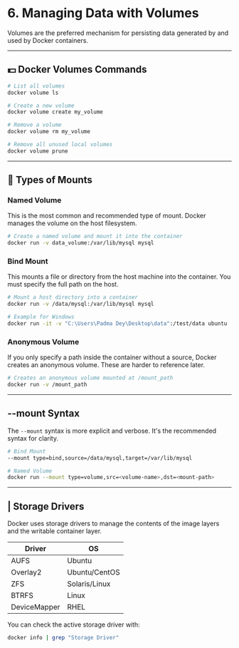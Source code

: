 # 6. Managing Data with Volumes

Volumes are the preferred mechanism for persisting data generated by and used by Docker containers.

---

## 💵 Docker Volumes Commands

```bash
# List all volumes
docker volume ls

# Create a new volume
docker volume create my_volume

# Remove a volume
docker volume rm my_volume

# Remove all unused local volumes
docker volume prune
```

---

## 💾 Types of Mounts

### Named Volume

This is the most common and recommended type of mount. Docker manages the volume on the host filesystem.

```bash
# Create a named volume and mount it into the container
docker run -v data_volume:/var/lib/mysql mysql
```

### Bind Mount

This mounts a file or directory from the host machine into the container. You must specify the full path on the host.

```bash
# Mount a host directory into a container
docker run -v /data/mysql:/var/lib/mysql mysql

# Example for Windows
docker run -it -v "C:\Users\Padma Dey\Desktop\data":/test/data ubuntu
```

### Anonymous Volume

If you only specify a path inside the container without a source, Docker creates an anonymous volume. These are harder to reference later.

```bash
# Creates an anonymous volume mounted at /mount_path
docker run -v /mount_path
```

---

## --mount Syntax

The `--mount` syntax is more explicit and verbose. It's the recommended syntax for clarity.

```bash
# Bind Mount
--mount type=bind,source=/data/mysql,target=/var/lib/mysql

# Named Volume
docker run --mount type=volume,src=<volume-name>,dst=<mount-path>
```

---

## | Storage Drivers

Docker uses storage drivers to manage the contents of the image layers and the writable container layer.

| Driver       | OS            |
| ------------ | ------------- |
| AUFS         | Ubuntu        |
| Overlay2     | Ubuntu/CentOS |
| ZFS          | Solaris/Linux |
| BTRFS        | Linux         |
| DeviceMapper | RHEL          |

You can check the active storage driver with:

```bash
docker info | grep "Storage Driver"

